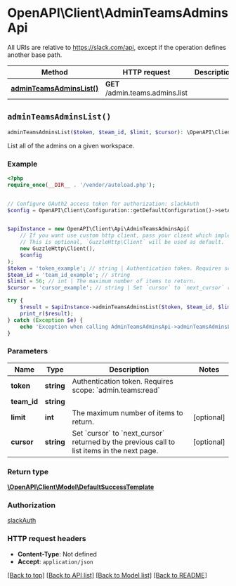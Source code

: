 # OpenAPI\Client\AdminTeamsAdminsApi

All URIs are relative to https://slack.com/api, except if the operation defines another base path.

| Method | HTTP request | Description |
| ------------- | ------------- | ------------- |
| [**adminTeamsAdminsList()**](AdminTeamsAdminsApi.md#adminTeamsAdminsList) | **GET** /admin.teams.admins.list |  |


## `adminTeamsAdminsList()`

```php
adminTeamsAdminsList($token, $team_id, $limit, $cursor): \OpenAPI\Client\Model\DefaultSuccessTemplate
```



List all of the admins on a given workspace.

### Example

```php
<?php
require_once(__DIR__ . '/vendor/autoload.php');


// Configure OAuth2 access token for authorization: slackAuth
$config = OpenAPI\Client\Configuration::getDefaultConfiguration()->setAccessToken('YOUR_ACCESS_TOKEN');


$apiInstance = new OpenAPI\Client\Api\AdminTeamsAdminsApi(
    // If you want use custom http client, pass your client which implements `GuzzleHttp\ClientInterface`.
    // This is optional, `GuzzleHttp\Client` will be used as default.
    new GuzzleHttp\Client(),
    $config
);
$token = 'token_example'; // string | Authentication token. Requires scope: `admin.teams:read`
$team_id = 'team_id_example'; // string
$limit = 56; // int | The maximum number of items to return.
$cursor = 'cursor_example'; // string | Set `cursor` to `next_cursor` returned by the previous call to list items in the next page.

try {
    $result = $apiInstance->adminTeamsAdminsList($token, $team_id, $limit, $cursor);
    print_r($result);
} catch (Exception $e) {
    echo 'Exception when calling AdminTeamsAdminsApi->adminTeamsAdminsList: ', $e->getMessage(), PHP_EOL;
}
```

### Parameters

| Name | Type | Description  | Notes |
| ------------- | ------------- | ------------- | ------------- |
| **token** | **string**| Authentication token. Requires scope: &#x60;admin.teams:read&#x60; | |
| **team_id** | **string**|  | |
| **limit** | **int**| The maximum number of items to return. | [optional] |
| **cursor** | **string**| Set &#x60;cursor&#x60; to &#x60;next_cursor&#x60; returned by the previous call to list items in the next page. | [optional] |

### Return type

[**\OpenAPI\Client\Model\DefaultSuccessTemplate**](../Model/DefaultSuccessTemplate.md)

### Authorization

[slackAuth](../../README.md#slackAuth)

### HTTP request headers

- **Content-Type**: Not defined
- **Accept**: `application/json`

[[Back to top]](#) [[Back to API list]](../../README.md#endpoints)
[[Back to Model list]](../../README.md#models)
[[Back to README]](../../README.md)
